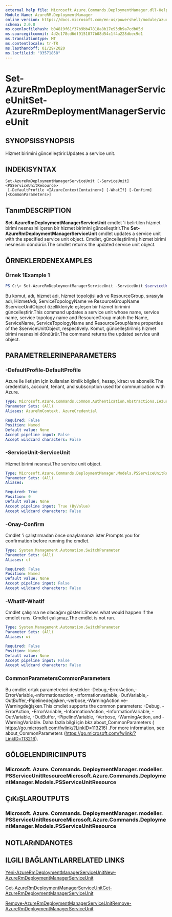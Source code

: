 ```yaml
---
external help file: Microsoft.Azure.Commands.DeploymentManager.dll-Help.xml
Module Name: AzureRM.DeploymentManager
online version: https://docs.microsoft.com/en-us/powershell/module/azurerm.deploymentmanager/set-azurermdeploymentmanagerserviceunit
schema: 2.0.0
ms.openlocfilehash: b04819f61f37b9bb47818a8b17e93db9a7cdb05d
ms.sourcegitcommit: 4d2c178cd6df9151877b08d54c1f4a228dbec9d1
ms.translationtype: MT
ms.contentlocale: tr-TR
ms.lasthandoff: 01/29/2020
ms.locfileid: "93571858"
---
```

# <span data-ttu-id="f45a1-101">Set-AzureRmDeploymentManagerServiceUnit</span><span class="sxs-lookup"><span data-stu-id="f45a1-101">Set-AzureRmDeploymentManagerServiceUnit</span></span>

## <span data-ttu-id="f45a1-102">SYNOPSIS</span><span class="sxs-lookup"><span data-stu-id="f45a1-102">SYNOPSIS</span></span>
<span data-ttu-id="f45a1-103">Hizmet birimini güncelleştirir.</span><span class="sxs-lookup"><span data-stu-id="f45a1-103">Updates a service unit.</span></span>

## <span data-ttu-id="f45a1-104">INDEKI</span><span class="sxs-lookup"><span data-stu-id="f45a1-104">SYNTAX</span></span>

```
Set-AzureRmDeploymentManagerServiceUnit [-ServiceUnit] <PSServiceUnitResource>
 [-DefaultProfile <IAzureContextContainer>] [-WhatIf] [-Confirm] [<CommonParameters>]
```

## <span data-ttu-id="f45a1-105">Tanım</span><span class="sxs-lookup"><span data-stu-id="f45a1-105">DESCRIPTION</span></span>
<span data-ttu-id="f45a1-106">**Set-AzureRmDeploymentManagerServiceUnit** cmdlet 'i belirtilen hizmet birimi nesnesini içeren bir hizmet birimini güncelleştirir.</span><span class="sxs-lookup"><span data-stu-id="f45a1-106">The **Set-AzureRmDeploymentManagerServiceUnit** cmdlet updates a service unit with the specified service unit object.</span></span>
<span data-ttu-id="f45a1-107">Cmdlet, güncelleştirilmiş hizmet birimi nesnesini döndürür.</span><span class="sxs-lookup"><span data-stu-id="f45a1-107">The cmdlet returns the updated service unit object.</span></span>

## <span data-ttu-id="f45a1-108">ÖRNEKLERDEN</span><span class="sxs-lookup"><span data-stu-id="f45a1-108">EXAMPLES</span></span>

### <span data-ttu-id="f45a1-109">Örnek 1</span><span class="sxs-lookup"><span data-stu-id="f45a1-109">Example 1</span></span>
```powershell
PS C:\> Set-AzureRmDeploymentManagerServiceUnit -ServiceUnit $serviceUnitObject
```

<span data-ttu-id="f45a1-110">Bu komut, adı, hizmet adı, hizmet topolojisi adı ve ResourceGroup, sırasıyla adı, HizmetAdı, ServiceTopologyName ve ResourceGroupName $serviceUnitObject özellikleriyle eşleşen bir hizmet birimini güncelleştirir.</span><span class="sxs-lookup"><span data-stu-id="f45a1-110">This command updates a service unit whose name, service name, service topology name and ResourceGroup match the Name, ServiceName, ServiceTopologyName and ResourceGroupName properties of the $serviceUnitObject, respectively.</span></span>
<span data-ttu-id="f45a1-111">Komut, güncelleştirilmiş hizmet birimi nesnesini döndürür.</span><span class="sxs-lookup"><span data-stu-id="f45a1-111">The command returns the updated service unit object.</span></span>

## <span data-ttu-id="f45a1-112">PARAMETRELERINE</span><span class="sxs-lookup"><span data-stu-id="f45a1-112">PARAMETERS</span></span>

### <span data-ttu-id="f45a1-113">-DefaultProfile</span><span class="sxs-lookup"><span data-stu-id="f45a1-113">-DefaultProfile</span></span>
<span data-ttu-id="f45a1-114">Azure ile iletişim için kullanılan kimlik bilgileri, hesap, kiracı ve abonelik.</span><span class="sxs-lookup"><span data-stu-id="f45a1-114">The credentials, account, tenant, and subscription used for communication with Azure.</span></span>

```yaml
Type: Microsoft.Azure.Commands.Common.Authentication.Abstractions.IAzureContextContainer
Parameter Sets: (All)
Aliases: AzureRmContext, AzureCredential

Required: False
Position: Named
Default value: None
Accept pipeline input: False
Accept wildcard characters: False
```

### <span data-ttu-id="f45a1-115">-ServiceUnit</span><span class="sxs-lookup"><span data-stu-id="f45a1-115">-ServiceUnit</span></span>
<span data-ttu-id="f45a1-116">Hizmet birimi nesnesi.</span><span class="sxs-lookup"><span data-stu-id="f45a1-116">The service unit object.</span></span>

```yaml
Type: Microsoft.Azure.Commands.DeploymentManager.Models.PSServiceUnitResource
Parameter Sets: (All)
Aliases:

Required: True
Position: 0
Default value: None
Accept pipeline input: True (ByValue)
Accept wildcard characters: False
```

### <span data-ttu-id="f45a1-117">-Onay</span><span class="sxs-lookup"><span data-stu-id="f45a1-117">-Confirm</span></span>
<span data-ttu-id="f45a1-118">Cmdlet 'i çalıştırmadan önce onaylamanızı ister.</span><span class="sxs-lookup"><span data-stu-id="f45a1-118">Prompts you for confirmation before running the cmdlet.</span></span>

```yaml
Type: System.Management.Automation.SwitchParameter
Parameter Sets: (All)
Aliases: cf

Required: False
Position: Named
Default value: None
Accept pipeline input: False
Accept wildcard characters: False
```

### <span data-ttu-id="f45a1-119">-WhatIf</span><span class="sxs-lookup"><span data-stu-id="f45a1-119">-WhatIf</span></span>
<span data-ttu-id="f45a1-120">Cmdlet çalışırsa ne olacağını gösterir.</span><span class="sxs-lookup"><span data-stu-id="f45a1-120">Shows what would happen if the cmdlet runs.</span></span> <span data-ttu-id="f45a1-121">Cmdlet çalışmaz.</span><span class="sxs-lookup"><span data-stu-id="f45a1-121">The cmdlet is not run.</span></span>

```yaml
Type: System.Management.Automation.SwitchParameter
Parameter Sets: (All)
Aliases: wi

Required: False
Position: Named
Default value: None
Accept pipeline input: False
Accept wildcard characters: False
```

### <span data-ttu-id="f45a1-122">CommonParameters</span><span class="sxs-lookup"><span data-stu-id="f45a1-122">CommonParameters</span></span>
<span data-ttu-id="f45a1-123">Bu cmdlet ortak parametreleri destekler:-Debug,-ErrorAction,-ErrorVariable,-ınformationaction,-ınformationvariable,-OutVariable,-OutBuffer,-Pipelinedeğişken,-verbose,-WarningAction ve-Warningdeğişken.</span><span class="sxs-lookup"><span data-stu-id="f45a1-123">This cmdlet supports the common parameters: -Debug, -ErrorAction, -ErrorVariable, -InformationAction, -InformationVariable, -OutVariable, -OutBuffer, -PipelineVariable, -Verbose, -WarningAction, and -WarningVariable.</span></span> <span data-ttu-id="f45a1-124">Daha fazla bilgi için bkz about_CommonParameters ( https://go.microsoft.com/fwlink/?LinkID=113216) .</span><span class="sxs-lookup"><span data-stu-id="f45a1-124">For more information, see about_CommonParameters (https://go.microsoft.com/fwlink/?LinkID=113216).</span></span>

## <span data-ttu-id="f45a1-125">GÖLGELENDIRICI</span><span class="sxs-lookup"><span data-stu-id="f45a1-125">INPUTS</span></span>

### <span data-ttu-id="f45a1-126">Microsoft. Azure. Commands. DeploymentManager. modeller. PSServiceUnitResource</span><span class="sxs-lookup"><span data-stu-id="f45a1-126">Microsoft.Azure.Commands.DeploymentManager.Models.PSServiceUnitResource</span></span>

## <span data-ttu-id="f45a1-127">ÇıKıŞLAR</span><span class="sxs-lookup"><span data-stu-id="f45a1-127">OUTPUTS</span></span>

### <span data-ttu-id="f45a1-128">Microsoft. Azure. Commands. DeploymentManager. modeller. PSServiceUnitResource</span><span class="sxs-lookup"><span data-stu-id="f45a1-128">Microsoft.Azure.Commands.DeploymentManager.Models.PSServiceUnitResource</span></span>

## <span data-ttu-id="f45a1-129">NOTLARıNDA</span><span class="sxs-lookup"><span data-stu-id="f45a1-129">NOTES</span></span>

## <span data-ttu-id="f45a1-130">ILGILI BAĞLANTıLAR</span><span class="sxs-lookup"><span data-stu-id="f45a1-130">RELATED LINKS</span></span>

[<span data-ttu-id="f45a1-131">Yeni-AzureRmDeploymentManagerServiceUnit</span><span class="sxs-lookup"><span data-stu-id="f45a1-131">New-AzureRmDeploymentManagerServiceUnit</span></span>](./New-AzureRmDeploymentManagerServiceUnit.md)

[<span data-ttu-id="f45a1-132">Get-AzureRmDeploymentManagerServiceUnit</span><span class="sxs-lookup"><span data-stu-id="f45a1-132">Get-AzureRmDeploymentManagerServiceUnit</span></span>](./Set-AzureRmDeploymentManagerServiceUnit.md)

[<span data-ttu-id="f45a1-133">Remove-AzureRmDeploymentManagerServiceUnit</span><span class="sxs-lookup"><span data-stu-id="f45a1-133">Remove-AzureRmDeploymentManagerServiceUnit</span></span>](./Remove-AzureRmDeploymentManagerServiceUnit.md)
